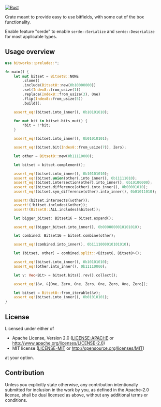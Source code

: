 [![Rust](https://github.com/TRI99ERED/simple-bitfield/actions/workflows/rust.yml/badge.svg)](https://github.com/TRI99ERED/simple-bitfield/actions/workflows/rust.yml)

Crate meant to provide easy to use bitfields, with some out of the box functionality.

Enable feature "serde" to enable `serde::Serialize` and `serde::Deserialize` for most applicable types.

## Usage overview
```rust
use bitworks::prelude::*;

fn main() {
    let mut bitset = Bitset8::NONE
        .clone()
        .include(Bitset8::new(0b10000000))
        .set(Index8::from_usize(1))
        .replace(Index8::from_usize(3), One)
        .flip(Index8::from_usize(5))
        .build();

    assert_eq!(bitset.into_inner(), 0b10101010);

    for mut bit in bitset.bits_mut() {
        *bit = !*bit;
    }

    assert_eq!(bitset.into_inner(), 0b01010101);

    assert_eq!(bitset.bit(Index8::from_usize(7)), Zero);

    let other = Bitset8::new(0b11110000);

    let bitset = bitset.complement();

    assert_eq!(bitset.into_inner(), 0b10101010);
    assert_eq!(bitset.union(other).into_inner(), 0b11111010);
    assert_eq!(bitset.intersection(other).into_inner(), 0b10100000);
    assert_eq!(bitset.difference(other).into_inner(), 0b00001010);
    assert_eq!(bitset.sym_difference(other).into_inner(), 0b01011010);

    assert!(bitset.intersects(&other));
    assert!(!bitset.includes(&other));
    assert!(Bitset8::ALL.includes(&bitset));

    let bigger_bitset: Bitset16 = bitset.expand();

    assert_eq!(bigger_bitset.into_inner(), 0b0000000010101010);

    let combined: Bitset16 = bitset.combine(other);

    assert_eq!(combined.into_inner(), 0b1111000010101010);

    let (bitset, other) = combined.split::<Bitset8, Bitset8>();

    assert_eq!(bitset.into_inner(), 0b10101010);
    assert_eq!(other.into_inner(), 0b11110000);

    let v: Vec<Bit> = bitset.bits().rev().collect();

    assert_eq!(&v, &[One, Zero, One, Zero, One, Zero, One, Zero]);

    let bitset = Bitset8::from_iterable(&v);
    assert_eq!(bitset.into_inner(), 0b01010101);
}

```

## License

Licensed under either of

 * Apache License, Version 2.0
   ([LICENSE-APACHE](LICENSE-APACHE) or http://www.apache.org/licenses/LICENSE-2.0)
 * MIT license
   ([LICENSE-MIT](LICENSE-MIT) or http://opensource.org/licenses/MIT)

at your option.

## Contribution

Unless you explicitly state otherwise, any contribution intentionally submitted
for inclusion in the work by you, as defined in the Apache-2.0 license, shall be
dual licensed as above, without any additional terms or conditions.